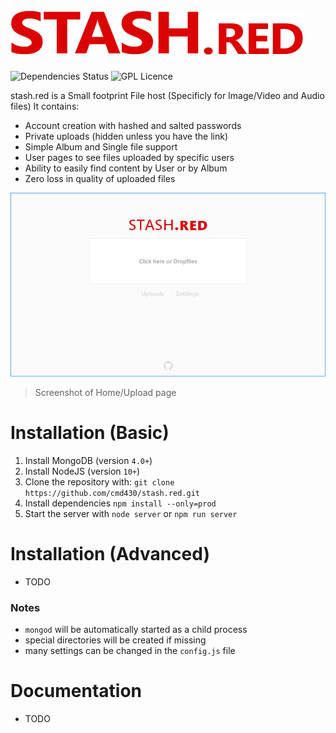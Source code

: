 # ![](./img/logo.png)

![Dependencies Status](https://img.shields.io/david/cmd430/stash.red.svg)
![GPL Licence](https://badges.frapsoft.com/os/gpl/gpl.png?v=103)

stash.red is a Small footprint File host (Specificly for Image/Video and Audio files) It contains:
 - Account creation with hashed and salted passwords
 - Private uploads (hidden unless you have the link)
 - Simple Album and Single file support
 - User pages to see files uploaded by specific users
 - Ability to easily find content by User or by Album
 - Zero loss in quality of uploaded files

![](./img/screenshot_index.png) 
> Screenshot of Home/Upload page


Installation (Basic)
============
1. Install MongoDB (version `4.0+`)
2. Install NodeJS (version `10+`)
3. Clone the repository with: `git clone https://github.com/cmd430/stash.red.git`
4. Install dependencies `npm install --only=prod`
5. Start the server with `node server` or `npm run server`


Installation (Advanced)
============
 - TODO

### **Notes** 
 -  `mongod` will be automatically started as a child process
 - special directories will be created if missing
 - many settings can be changed in the `config.js` file

Documentation
============
 - TODO